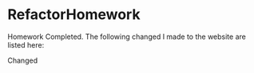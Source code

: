 # RefactorHomework
Homework Completed. The following changed I made to the website are listed here:

Changed <title> to “Horiseon”
Changed <div class=“header”> to <header>
Changed <div class=“content”> to <main>
Changed <div class=“footer”> to <footer>
Changed h2 contained in footer to “h4” to distinguish from other h2’s
Changed class=“float-left” and “float-right” to “photo-left” and “photo-right” to combine CSS declarations.
Changed <div class=navigation> to <nav>
Fixed hyperlink in nav bar.
Changed <span class=seo> to <span>
Added alt id’s to images
Added class=“small=photo” to <img>’s in the main section to distinguish from the <img>’s in the aside for styling purposes.
Changed <div class=“search-engine-optimization> to <article>
Changed <div class=“online-reputation-management> to <article>
Changed <div class=“social-media-marketing> to <article>
Condensed the CSS of the divs above to <article>
Removed closing </img> tag after the final image to remain consistent with other <img> elements.
Changed <div class=“benefit-lead”>, <div class=“benefit brand”>, and <div class=“benefit-cost”> to <section>
Condensed the CSS of the divs above to a single declaration of section.
Cut out the extra declarations of h3
Cut out multiple instances of article margin-bottom: 20px
Cut out multiple instances of styling h2
Changed <div class=benefits> to <aside>
Changed <div class=benefit
Added min-width to <header> so links would not collapse into each other

# 01 HTML CSS Git: Code Refactor

One of the most common tasks for front-end and junior developers is to take existing code and refactor it to either meet a certain set of standards or implement a new technology. Web accessibility is an increasingly important consideration for businesses, ensuring that people with disabilities or socio-economic restrictions have access to their website, and helping them avoid litigation.

Your task is to refactor an existing webpage to make it accessible. An important rule to follow when working with someone else's code is the Scout Rule:

> Always leave the code you are editing a little cleaner than you found it.

To impress clients, you should always go the extra mile and improve their codebase for long term sustainability. Ensure that all links are functioning correctly and clean up the CSS to make it more efficient, consolidating CSS selectors and properties, organizing them to follow the semantic structure of the HTML elements, and including comments before each element or section of the page.

## User Story

```
AS A marketing agency
I WANT a codebase that follows accessibility standards
SO THAT our own site is optimized for search engines
```

## Acceptance Criteria

```
GIVEN a webpage meets accessibility standards
WHEN I view the source code
THEN I find semantic HTML elements
WHEN I view the structure of the HTML elements
THEN I find that the elements follow a logical structure independent of styling and positioning
WHEN I view the image elements
THEN I find accessible alt attributes
WHEN I view the heading attributes
THEN they fall in sequential order
WHEN I view the title element
THEN I find a concise, descriptive title
```

## Review

You are required to submit the following for review:

* The URL of the deployed application.

* The URL of the GitHub repository. Give the repository a unique name and include a README describing the project.

- - -
© 2019 Trilogy Education Services, a 2U, Inc. brand. All Rights Reserved.
